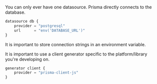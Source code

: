 You can only ever have one datasource. Prisma directly connects to the database. 
```javascript
datasource db {
	provider = "postgresql"
	url      = "env('DATABASE_URL')"
}
```
It is important to store connection strings in an environment variable. 

It is important to use a client generator specific to the platform/library you're developing on. 
```javascript
generator client {
	provider = "prisma-client-js"
}
```